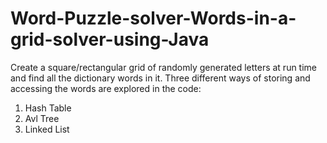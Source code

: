 # Word-Puzzle-solver-Words-in-a-grid-solver-using-Java
Create a square/rectangular grid of randomly generated letters at run time and find all the dictionary words in it.
Three different ways of storing and accessing the words are explored in the code:
1. Hash Table
2. Avl Tree
3. Linked List
